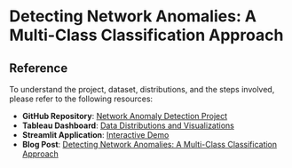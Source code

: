 # Detecting Network Anomalies: A Multi-Class Classification Approach
## Reference

To understand the project, dataset, distributions, and the steps involved, please refer to the following resources:

- **GitHub Repository**: [Network Anomaly Detection Project](https://github.com/Shubham680Dalal/Network_Anamoly_Detection)
- **Tableau Dashboard**: [Data Distributions and Visualizations](https://public.tableau.com/app/profile/shubham.dalal5026/viz/Network_anomaly_detection/MainDash)
- **Streamlit Application**: [Interactive Demo](https://networkanamolydetection-xmncdjroksyqqpy4u3zwku.streamlit.app/)
- **Blog Post**: [Detecting Network Anomalies: A Multi-Class Classification Approach](https://medium.com/@dalalshubham14/detecting-network-anomalies-a-multi-class-classification-approach-04ccaeb40efd)



